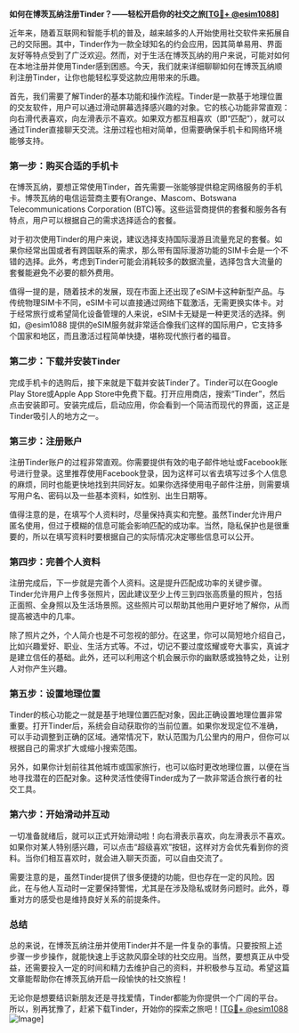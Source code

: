 **如何在博茨瓦纳注册Tinder？——轻松开启你的社交之旅[[TG💪+ @esim1088](https://t.me/s/esim1088)]**

近年来，随着互联网和智能手机的普及，越来越多的人开始使用社交软件来拓展自己的交际圈。其中，Tinder作为一款全球知名的约会应用，因其简单易用、界面友好等特点受到了广泛欢迎。然而，对于生活在博茨瓦纳的用户来说，可能对如何在本地注册并使用Tinder感到困惑。今天，我们就来详细聊聊如何在博茨瓦纳顺利注册Tinder，让你也能轻松享受这款应用带来的乐趣。

首先，我们需要了解Tinder的基本功能和操作流程。Tinder是一款基于地理位置的交友软件，用户可以通过滑动屏幕选择感兴趣的对象。它的核心功能非常直观：向右滑代表喜欢，向左滑表示不喜欢。如果双方都互相喜欢（即“匹配”），就可以通过Tinder直接聊天交流。注册过程也相对简单，但需要确保手机卡和网络环境能够支持。

### **第一步：购买合适的手机卡**

在博茨瓦纳，要想正常使用Tinder，首先需要一张能够提供稳定网络服务的手机卡。博茨瓦纳的电信运营商主要有Orange、Mascom、Botswana Telecommunications Corporation (BTC)等。这些运营商提供的套餐和服务各有特点，用户可以根据自己的需求选择适合的套餐。

对于初次使用Tinder的用户来说，建议选择支持国际漫游且流量充足的套餐。如果你经常出国或者有跨国联系的需求，那么带有国际漫游功能的SIM卡会是一个不错的选择。此外，考虑到Tinder可能会消耗较多的数据流量，选择包含大流量的套餐能避免不必要的额外费用。

值得一提的是，随着技术的发展，现在市面上还出现了eSIM卡这种新型产品。与传统物理SIM卡不同，eSIM卡可以直接通过网络下载激活，无需更换实体卡。对于经常旅行或希望简化设备管理的人来说，eSIM卡无疑是一种更灵活的选择。例如，@esim1088 提供的eSIM服务就非常适合像我们这样的国际用户，它支持多个国家和地区，而且激活过程简单快捷，堪称现代旅行者的福音。

### **第二步：下载并安装Tinder**

完成手机卡的选购后，接下来就是下载并安装Tinder了。Tinder可以在Google Play Store或Apple App Store中免费下载。打开应用商店，搜索“Tinder”，然后点击安装即可。安装完成后，启动应用，你会看到一个简洁而现代的界面，这正是Tinder吸引人的地方之一。

### **第三步：注册账户**

注册Tinder账户的过程非常直观。你需要提供有效的电子邮件地址或Facebook账号进行登录。这里推荐使用Facebook登录，因为这样可以省去填写过多个人信息的麻烦，同时也能更快地找到共同好友。如果你选择使用电子邮件注册，则需要填写用户名、密码以及一些基本资料，如性别、出生日期等。

值得注意的是，在填写个人资料时，尽量保持真实和完整。虽然Tinder允许用户匿名使用，但过于模糊的信息可能会影响匹配的成功率。当然，隐私保护也是很重要的，所以在填写资料时要根据自己的实际情况决定哪些信息可以公开。

### **第四步：完善个人资料**

注册完成后，下一步就是完善个人资料。这是提升匹配成功率的关键步骤。Tinder允许用户上传多张照片，因此建议至少上传三到四张高质量的照片，包括正面照、全身照以及生活场景照。这些照片可以帮助其他用户更好地了解你，从而提高被选中的几率。

除了照片之外，个人简介也是不可忽视的部分。在这里，你可以简短地介绍自己，比如兴趣爱好、职业、生活方式等。不过，切记不要过度炫耀或夸大事实，真诚才是建立信任的基础。此外，还可以利用这个机会展示你的幽默感或独特之处，让别人对你产生兴趣。

### **第五步：设置地理位置**

Tinder的核心功能之一就是基于地理位置匹配对象，因此正确设置地理位置非常重要。打开Tinder后，系统会自动获取你的当前位置。如果你发现定位不准确，可以手动调整到正确的区域。通常情况下，默认范围为几公里内的用户，但你可以根据自己的需求扩大或缩小搜索范围。

另外，如果你计划前往其他城市或国家旅行，也可以临时更改地理位置，以便在当地寻找潜在的匹配对象。这种灵活性使得Tinder成为了一款非常适合旅行者的社交工具。

### **第六步：开始滑动并互动**

一切准备就绪后，就可以正式开始滑动啦！向右滑表示喜欢，向左滑表示不喜欢。如果你对某人特别感兴趣，可以点击“超级喜欢”按钮，这样对方会优先看到你的资料。当你们相互喜欢时，就会进入聊天页面，可以自由交流了。

需要注意的是，虽然Tinder提供了很多便捷的功能，但也存在一定的风险。因此，在与他人互动时一定要保持警惕，尤其是在涉及隐私或财务问题时。此外，尊重对方的感受也是维持良好关系的前提条件。

### **总结**

总的来说，在博茨瓦纳注册并使用Tinder并不是一件复杂的事情。只要按照上述步骤一步步操作，就能快速上手这款风靡全球的社交应用。当然，要想真正从中受益，还需要投入一定的时间和精力去维护自己的资料，并积极参与互动。希望这篇文章能帮助你在博茨瓦纳开启一段愉快的社交旅程！

无论你是想要结识新朋友还是寻找爱情，Tinder都能为你提供一个广阔的平台。所以，别再犹豫了，赶紧下载Tinder，开始你的探索之旅吧！[[TG💪+ @esim1088](https://t.me/s/esim1088) ![Image](https://i.postimg.cc/4NQfJmqS/Snipaste-2025-05-13-00-14-12.png)]